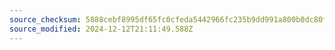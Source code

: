 ```yaml
---
source_checksum: 5888cebf8995df65fc0cfeda5442966fc235b9dd991a800b0dc80fc6c6e713ea
source_modified: 2024-12-12T21:11:49.588Z
---
```



